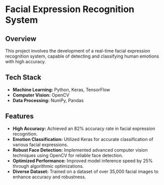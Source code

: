 # Facial Expression Recognition System

## Overview
This project involves the development of a real-time facial expression recognition system, capable of detecting and classifying human emotions with high accuracy.

## Tech Stack
- **Machine Learning:** Python, Keras, TensorFlow
- **Computer Vision:** OpenCV
- **Data Processing:** NumPy, Pandas

## Features
- **High Accuracy:** Achieved an 82% accuracy rate in facial expression recognition.
- **Emotion Classification:** Utilized Keras for accurate classification of various facial expressions.
- **Robust Face Detection:** Implemented advanced computer vision techniques using OpenCV for reliable face detection.
- **Optimized Performance:** Improved model inference speed by 25% through algorithmic optimizations.
- **Diverse Dataset:** Trained on a dataset of over 35,000 facial images to enhance accuracy and robustness.


